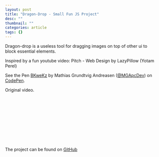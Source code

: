 ```yaml
---
layout: post
title: "Dragon-Drop - Small Fun JS Project"
desc: ""
thumbnail: ""
categories: article
tags: {}
---
```

<p>Dragon-drop is a useless tool for dragging images on top of other ui to block essential elements.</p>

<p>Inspired by a fun youtube video: Pitch - Web Design by LazyPillow (Yotam Perel)</p>

<p class=""codepen"" data-default-tab=""result"" data-height=""525"" data-slug-hash=""BKweKz"" data-theme-id=""0"" data-user=""MGApcDev"">See the Pen <a href=""http://codepen.io/MGApcDev/pen/BKweKz/"">BKweKz</a> by Mathias Grundtvig Andreasen (<a href=""http://codepen.io/MGApcDev"">@MGApcDev</a>) on <a href=""http://codepen.io"">CodePen</a>.</p>
<script async src=""//s.codepen.io/assets/embed/ei.js""></script>

<p>Original video.</p>

<p><iframe allowfullscreen=""1"" frameborder=""0"" height=""480"" id=""player"" src=""https://www.youtube.com/embed/DCu1G2rxj5c?enablejsapi=1&amp;origin=http%3A%2F%2Fmgapcdev.com"" title=""YouTube video player"" width=""854""></iframe></p>

<p>The project can be found on&nbsp;<a href=""https://github.com/MGApcDev/Dragon-Drop"">GitHub</a></p>
